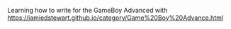 Learning how to write for the GameBoy Advanced with https://jamiedstewart.github.io/category/Game%20Boy%20Advance.html